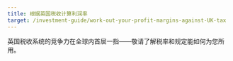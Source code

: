 ```yaml
---
title: 根据英国税收计算利润率
target: /investment-guide/work-out-your-profit-margins-against-UK-tax
---
```


英国税收系统的竞争力在全球内首屈一指——敬请了解税率和规定能如何为您所用。